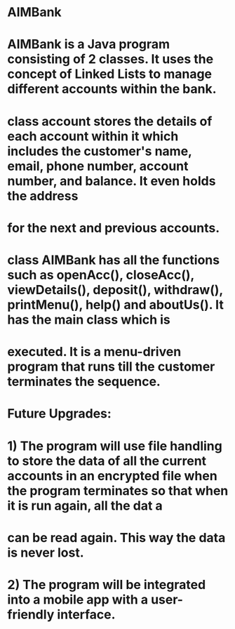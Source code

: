 # AIMBank

# AIMBank is a Java program consisting of 2 classes. It uses the concept of Linked Lists to manage different accounts within the bank.

# class account stores the details of each account within it which includes the customer's name, email, phone number, account number, and balance. It even holds the address 
# for the next and previous accounts.

# class AIMBank has all the functions such as openAcc(), closeAcc(), viewDetails(), deposit(), withdraw(), printMenu(), help() and aboutUs(). It has the main class which is 
# executed. It is a menu-driven program that runs till the customer terminates the sequence. 

# Future Upgrades:
# 1) The program will use file handling to store the data of all the current accounts in an encrypted file when the program terminates so that when it is run again, all the dat a
#    can be read again. This way the data is never lost.
# 2) The program will be integrated into a mobile app with a user-friendly interface.
